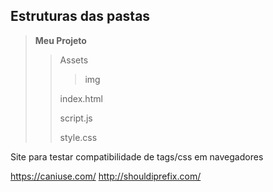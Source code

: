 ## Estruturas das pastas

> **Meu Projeto**
>
>> Assets
>>>
>>> img
>>
>> index.html
>>
>> script.js
>>
>> style.css

Site para testar compatibilidade de tags/css em navegadores

https://caniuse.com/
http://shouldiprefix.com/

